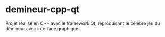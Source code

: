 # demineur-cpp-qt
Projet réalisé en C++ avec le framework Qt, reproduisant le célèbre jeu du démineur avec interface graphique.
